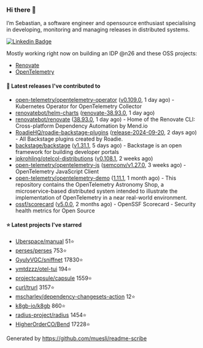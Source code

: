 ### Hi there 👋

I’m Sebastian, a software engineer and opensource enthusiast specialising in developing, monitoring and managing releases in distributed systems.    

[![Linkedin Badge](https://img.shields.io/badge/-LinkedIn-blue?style=flat&logo=Linkedin&logoColor=white&link=https://www.linkedin.com/in/sebastian-poxhofer/)](https://www.linkedin.com/in/sebastian-poxhofer/)

Mostly working right now on building an IDP @n26 and these OSS projects:
- [Renovate](https://github.com/renovatebot/renovate)
- [OpenTelemetry](https://github.com/open-telemetry)



#### 🚀 Latest releases I've contributed to

- [open-telemetry/opentelemetry-operator](https://github.com/open-telemetry/opentelemetry-operator) ([v0.109.0](https://github.com/open-telemetry/opentelemetry-operator/releases/tag/v0.109.0), 1 day ago) - Kubernetes Operator for OpenTelemetry Collector
- [renovatebot/helm-charts](https://github.com/renovatebot/helm-charts) ([renovate-38.93.0](https://github.com/renovatebot/helm-charts/releases/tag/renovate-38.93.0), 1 day ago)
- [renovatebot/renovate](https://github.com/renovatebot/renovate) ([38.93.0](https://github.com/renovatebot/renovate/releases/tag/38.93.0), 1 day ago) - Home of the Renovate CLI: Cross-platform Dependency Automation by Mend.io
- [RoadieHQ/roadie-backstage-plugins](https://github.com/RoadieHQ/roadie-backstage-plugins) ([release-2024-09-20](https://github.com/RoadieHQ/roadie-backstage-plugins/releases/tag/release-2024-09-20), 2 days ago) - All Backstage plugins created by Roadie.
- [backstage/backstage](https://github.com/backstage/backstage) ([v1.31.1](https://github.com/backstage/backstage/releases/tag/v1.31.1), 5 days ago) - Backstage is an open framework for building developer portals
- [jpkrohling/otelcol-distributions](https://github.com/jpkrohling/otelcol-distributions) ([v0.108.1](https://github.com/jpkrohling/otelcol-distributions/releases/tag/v0.108.1), 2 weeks ago)
- [open-telemetry/opentelemetry-js](https://github.com/open-telemetry/opentelemetry-js) ([semconv/v1.27.0](https://github.com/open-telemetry/opentelemetry-js/releases/tag/semconv/v1.27.0), 3 weeks ago) - OpenTelemetry JavaScript Client
- [open-telemetry/opentelemetry-demo](https://github.com/open-telemetry/opentelemetry-demo) ([1.11.1](https://github.com/open-telemetry/opentelemetry-demo/releases/tag/1.11.1), 1 month ago) - This repository contains the OpenTelemetry Astronomy Shop, a microservice-based distributed system intended to illustrate the implementation of OpenTelemetry in a near real-world environment.
- [ossf/scorecard](https://github.com/ossf/scorecard) ([v5.0.0](https://github.com/ossf/scorecard/releases/tag/v5.0.0), 2 months ago) - OpenSSF Scorecard - Security health metrics for Open Source

#### ⭐ Latest projects I've starred

- [Uberspace/manual](https://github.com/Uberspace/manual) 51⭐
- [perses/perses](https://github.com/perses/perses) 753⭐
- [GyulyVGC/sniffnet](https://github.com/GyulyVGC/sniffnet) 17830⭐
- [ymtdzzz/otel-tui](https://github.com/ymtdzzz/otel-tui) 194⭐
- [projectcapsule/capsule](https://github.com/projectcapsule/capsule) 1559⭐
- [curl/trurl](https://github.com/curl/trurl) 3157⭐
- [mscharley/dependency-changesets-action](https://github.com/mscharley/dependency-changesets-action) 12⭐
- [k8gb-io/k8gb](https://github.com/k8gb-io/k8gb) 860⭐
- [radius-project/radius](https://github.com/radius-project/radius) 1454⭐
- [HigherOrderCO/Bend](https://github.com/HigherOrderCO/Bend) 17228⭐



Generated by https://github.com/muesli/readme-scribe
